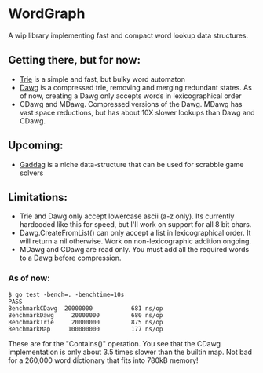 # WordGraph

A wip library implementing fast and compact word lookup data structures.

## Getting there, but for now:

- [Trie](http://en.wikipedia.org/wiki/Trie) is a simple and fast, but bulky word automaton
- [Dawg](http://en.wikipedia.org/wiki/Deterministic_acyclic_finite_state_automaton) is a compressed trie, removing and merging redundant states. As of now, creating a Dawg only accepts words in lexicographical order
- CDawg and MDawg. Compressed versions of the Dawg. MDawg has vast space reductions, but has about 10X slower lookups than Dawg and CDawg.

## Upcoming:

- [Gaddag](http://en.wikipedia.org/wiki/GADDAG) is a niche data-structure that can be used for scrabble game solvers

## Limitations:
- Trie and Dawg only accept lowercase ascii (a-z only). Its currently hardcoded like this for speed, but I'll work on support for all 8 bit chars.
- Dawg.CreateFromList() can only accept a list in lexicographical order. It will return a nil otherwise. Work on non-lexicographic addition ongoing.
- MDawg and CDawg are read only. You must add all the required words to a Dawg before compression.

### As of now:

    $ go test -bench=. -benchtime=10s
    PASS
    BenchmarkCDawg	20000000	       681 ns/op
    BenchmarkDawg	  20000000	       680 ns/op
    BenchmarkTrie	  20000000	       875 ns/op
    BenchmarkMap	 100000000	       177 ns/op

These are for the "Contains()" operation. You see that the CDawg implementation is only about 3.5 times slower than the builtin map. Not bad for a 260,000 word dictionary that fits into 780kB memory!
